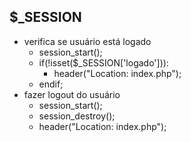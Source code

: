 ## $_SESSION
- verifica se usuário está logado
   - session_start();
   - if(!isset($_SESSION['logado'])):
      - header("Location: index.php");
   - endif;
- fazer logout do usuário
   - session_start();
   - session_destroy();
   - header("Location: index.php");